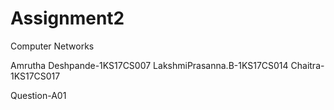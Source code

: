 # Assignment2
Computer Networks

Amrutha Deshpande-1KS17CS007
LakshmiPrasanna.B-1KS17CS014
Chaitra-1KS17CS017

Question-A01
